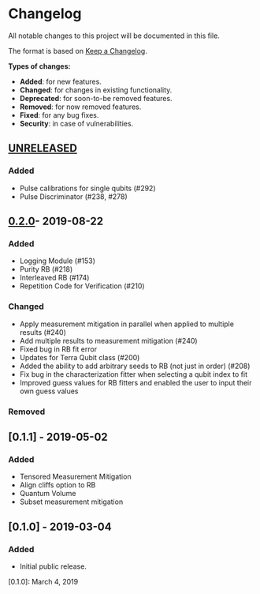 # Changelog


All notable changes to this project will be documented in this file.

The format is based on [Keep a Changelog](http://keepachangelog.com/en/1.0.0/).

  **Types of changes:**

  - **Added**: for new features.
  - **Changed**: for changes in existing functionality.
  - **Deprecated**: for soon-to-be removed features.
  - **Removed**: for now removed features.
  - **Fixed**: for any bug fixes.
  - **Security**: in case of vulnerabilities.


## [UNRELEASED]

### Added

- Pulse calibrations for single qubits (\#292)
- Pulse Discriminator (\#238, \#278)

## [0.2.0](https://github.com/Qiskit/qiskit/compare/0.1.1...0.2.0)- 2019-08-22

### Added

- Logging Module (\#153)
- Purity RB (\#218)
- Interleaved RB (\#174)
- Repetition Code for Verification (\#210)

### Changed

- Apply measurement mitigation in parallel when applied to multiple results (\#240)
- Add multiple results to measurement mitigation (\#240)
- Fixed bug in RB fit error
- Updates for Terra Qubit class (\#200)
- Added the ability to add arbitrary seeds to RB (not just in order) (\#208)
- Fix bug in the characterization fitter when selecting a qubit index to fit
- Improved guess values for RB fitters and enabled the user to input their own guess values

### Removed

## [0.1.1] - 2019-05-02

### Added

- Tensored Measurement Mitigation
- Align cliffs option to RB
- Quantum Volume
- Subset measurement mitigation

## [0.1.0] - 2019-03-04

### Added

- Initial public release.


[UNRELEASED]: TBD
[0.1.0]: March 4, 2019
